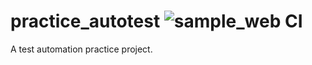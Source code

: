 practice_autotest ![sample_web CI](https://github.com/salty-byte/practice_autotest/workflows/sample_web%20CI/badge.svg)
========
A test automation practice project.
